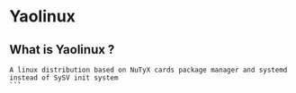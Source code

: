 Yaolinux
======

## What is Yaolinux ?

```
A linux distribution based on NuTyX cards package manager and systemd instead of SySV init system
``̀`
